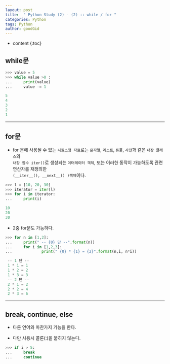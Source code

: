 ```yaml
---
layout: post
title:  " Python Study (2) - (2) :: while / for "
categories: Python
tags: Python
author: goodGid
---
```

* content
{:toc}


## while문

``` python
>>> value = 5
>>> while value >0 :
...     print(value)
...     value -= 1

5
4
3
2
1
```


---


## for문


* for 문에 사용될 수 있는 `시퀀스형 자료`로는 `문자열`, `리스트`, `튜풀`, `사전`과 같은 `내장 클래스`와 <br> `내장 함수 iter()`로 생성되는 `이터레이터 객체`, 또는 이러한 동작이 가능하도록 관련 연산자를 재정의한 <br> `(__iter__(), __next__() )객체`이다.
``` python
>>> l = [10, 20, 30]
>>> iterator = iter(l)
>>> for i in iterator:
...     print(i)

10
20
30
```

* 2중 for문도 가능하다.

``` python
>>> for n in [1,2]:
...     print(" -- {0} 단 --".format(n))
...     for i in [1,2,3]:
...             print(" {0} * {1} = {2}".format(n,i, n*i))

 -- 1 단 --
 1 * 1 = 1
 1 * 2 = 2
 1 * 3 = 3
 -- 2 단 --
 2 * 1 = 2
 2 * 2 = 4
 2 * 3 = 6
```

---

## break, continue, else

* 다른 언어와 마찬가지 기능을 한다.

* 다만 사용시 콜론(:)을 붙히지 않는다.

``` python
>>> if i > 5:
...     break
...     continue

```
